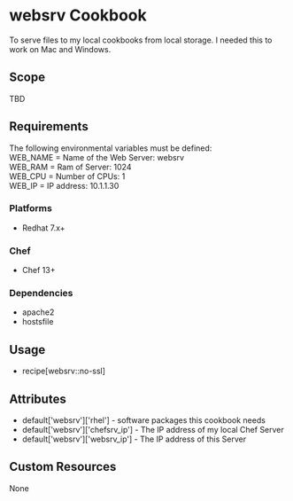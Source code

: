 # websrv Cookbook

To serve files to my local cookbooks from local storage.
I needed this to work on Mac and Windows.

## Scope

TBD

## Requirements

The following environmental variables must be defined:<br>
  WEB_NAME = Name of the Web Server: websrv<br>
  WEB_RAM  = Ram of Server: 1024<br>
  WEB_CPU  = Number of CPUs: 1<br>
  WEB_IP   = IP address: 10.1.1.30<br>

### Platforms

- Redhat 7.x+

### Chef

- Chef 13+

### Dependencies

- apache2
- hostsfile

## Usage

- recipe[websrv::no-ssl]

## Attributes

* default['websrv']['rhel'] - software packages this cookbook needs
* default['websrv']['chefsrv_ip'] - The IP address of my local Chef Server
* default['websrv']['websrv_ip'] - The IP address of this Server

## Custom Resources

None
